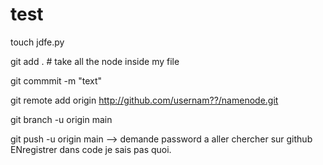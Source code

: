 # test

touch jdfe.py 

git add . # take all the node inside my file 

git commmit -m "text"

git remote add origin http://github.com/usernam??/namenode.git

git branch -u origin main 

git push -u origin main  --> demande password a aller chercher sur github 
                              ENregistrer dans code je sais pas quoi.

